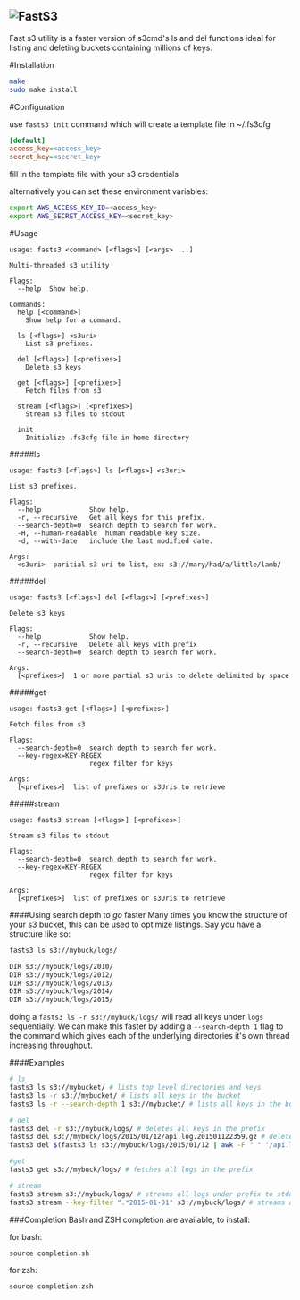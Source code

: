 ![FastS3](http://i.imgur.com/A42azaA.png)
---

Fast s3 utility is a faster version of s3cmd's ls and del functions ideal for listing and deleting buckets containing millions of keys.

#Installation

```bash
make
sudo make install
```

#Configuration

use `fasts3 init` command  which will create a template file in ~/.fs3cfg

```ini
[default]
access_key=<access_key>
secret_key=<secret_key>
```

fill in the template file with your s3 credentials

alternatively you can set these environment variables:
```bash
export AWS_ACCESS_KEY_ID=<access_key>
export AWS_SECRET_ACCESS_KEY=<secret_key>
```

#Usage

```
usage: fasts3 <command> [<flags>] [<args> ...]

Multi-threaded s3 utility

Flags:
  --help  Show help.

Commands:
  help [<command>]
    Show help for a command.

  ls [<flags>] <s3uri>
    List s3 prefixes.

  del [<flags>] [<prefixes>]
    Delete s3 keys

  get [<flags>] [<prefixes>]
    Fetch files from s3

  stream [<flags>] [<prefixes>]
    Stream s3 files to stdout

  init
    Initialize .fs3cfg file in home directory

```

#####ls
```
usage: fasts3 [<flags>] ls [<flags>] <s3uri>

List s3 prefixes.

Flags:
  --help            Show help.
  -r, --recursive   Get all keys for this prefix.
  --search-depth=0  search depth to search for work.
  -H, --human-readable  human readable key size.
  -d, --with-date   include the last modified date.

Args:
  <s3uri>  paritial s3 uri to list, ex: s3://mary/had/a/little/lamb/

```

#####del
```
usage: fasts3 [<flags>] del [<flags>] [<prefixes>]

Delete s3 keys

Flags:
  --help            Show help.
  -r, --recursive   Delete all keys with prefix
  --search-depth=0  search depth to search for work.

Args:
  [<prefixes>]  1 or more partial s3 uris to delete delimited by space

```

#####get
```
usage: fasts3 get [<flags>] [<prefixes>]

Fetch files from s3

Flags:
  --search-depth=0  search depth to search for work.
  --key-regex=KEY-REGEX
                    regex filter for keys

Args:
  [<prefixes>]  list of prefixes or s3Uris to retrieve
```

#####stream
```
usage: fasts3 stream [<flags>] [<prefixes>]

Stream s3 files to stdout

Flags:
  --search-depth=0  search depth to search for work.
  --key-regex=KEY-REGEX
                    regex filter for keys

Args:
  [<prefixes>]  list of prefixes or s3Uris to retrieve
```

####Using search depth to *go* faster
Many times you know the structure of your s3 bucket, this can be used to optimize listings. Say you have a structure like so:
```bash
fasts3 ls s3://mybuck/logs/

DIR s3://mybuck/logs/2010/
DIR s3://mybuck/logs/2012/
DIR s3://mybuck/logs/2013/
DIR s3://mybuck/logs/2014/
DIR s3://mybuck/logs/2015/
```

doing a `fasts3 ls -r s3://mybuck/logs/` will read all keys under `logs` sequentially. We can make this faster by adding a `--search-depth 1` flag to the command which gives each of the underlying directories it's own thread increasing throughput.

####Examples
```bash
# ls
fasts3 ls s3://mybucket/ # lists top level directories and keys
fasts3 ls -r s3://mybucket/ # lists all keys in the bucket
fasts3 ls -r --search-depth 1 s3://mybucket/ # lists all keys in the bucket using the directories 1 level down to thread

# del
fasts3 del -r s3://mybuck/logs/ # deletes all keys in the prefix
fasts3 del s3://mybuck/logs/2015/01/12/api.log.201501122359.gz # deletes single key
fasts3 del $(fasts3 ls s3://mybuck/logs/2015/01/12 | awk -F " " '/api.log/{print $2}') # delete all keys that have "api.log" in them

#get
fasts3 get s3://mybuck/logs/ # fetches all logs in the prefix

# stream
fasts3 stream s3://mybuck/logs/ # streams all logs under prefix to stdout
fasts3 stream --key-filter ".*2015-01-01" s3://mybuck/logs/ # streams all logs with 2015-01-01 in the key name stdout
```

###Completion
Bash and ZSH completion are available, to install:

for bash:
```
source completion.sh
```

for zsh:
```
source completion.zsh
```
